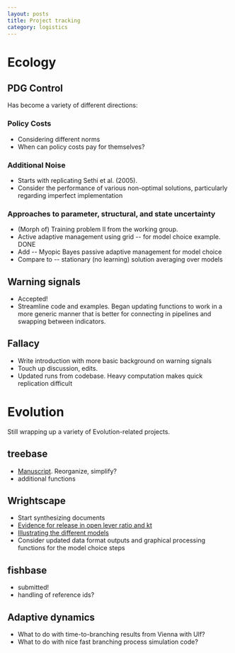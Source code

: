 ```yaml
---
layout: posts
title: Project tracking
category: logistics
---
```


# Ecology

## PDG Control

 Has become a variety of different directions: 

### Policy Costs

* Considering different norms
* When can policy costs pay for themselves?

### Additional Noise

* Starts with replicating Sethi et al. (2005).
* Consider the performance of various non-optimal solutions, particularly regarding imperfect implementation

### Approaches to parameter, structural, and state uncertainty

* (Morph of) Training problem II from the working group. 
* Active adaptive management using grid -- for model choice example. DONE
* Add -- Myopic Bayes passive adaptive management for model choice
* Compare to -- stationary (no learning) solution averaging over models


## Warning signals

 * Accepted!
 * Streamline code and examples. Began updating functions to work in a more generic manner that is better for connecting in pipelines and swapping between indicators. 


## Fallacy

 * Write introduction with more basic background on warning signals
 * Touch up discussion, edits.
 * Updated runs from codebase. Heavy computation makes quick replication difficult

# Evolution

Still wrapping up a variety of Evolution-related projects.  

## treebase

 * [Manuscript]().  Reorganize, simplify?
 * additional functions

## Wrightscape

 * Start synthesizing documents
 * [Evidence for release in open lever ratio and kt](https://github.com/cboettig/wrightscape/blob/master/inst/examples/manuscript.md)
 * [Illustrating the different models](https://github.com/cboettig/wrightscape/blob/master/inst/examples/simulate_release.md)
 * Consider updated data format outputs and graphical processing functions for the model choice steps

## fishbase

 * submitted!
 * handling of reference ids?

## Adaptive dynamics 

 * What to do with time-to-branching results from Vienna with Ulf?
 * What to do with nice fast branching process simulation code? 
